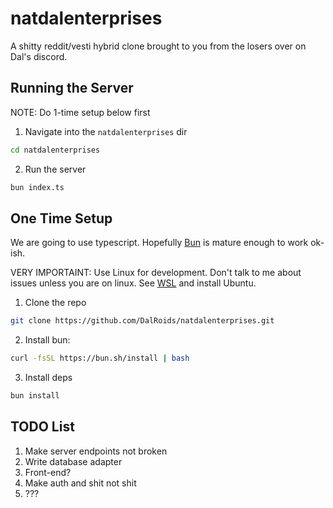 # natdalenterprises
A shitty reddit/vesti hybrid clone brought to you from the losers over on Dal's discord.

## Running the Server

NOTE: Do 1-time setup below first

1. Navigate into the `natdalenterprises` dir
```bash
cd natdalenterprises
```

2. Run the server
```bash
bun index.ts
```

## One Time Setup
We are going to use typescript. Hopefully [Bun](https://bun.sh/) is mature enough to work ok-ish.

VERY IMPORTAINT: Use Linux for development. Don't talk to me about issues unless you are on linux.
See [WSL](https://learn.microsoft.com/en-us/windows/wsl/install) and install Ubuntu.

1. Clone the repo
```bash
git clone https://github.com/DalRoids/natdalenterprises.git
```

2. Install bun: 
```bash
curl -fsSL https://bun.sh/install | bash
```

3. Install deps
```bash
bun install
```

## TODO List
1. Make server endpoints not broken
2. Write database adapter
3. Front-end?
4. Make auth and shit not shit
5. ???
